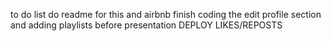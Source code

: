 to do list
do readme for this and airbnb
finish coding the edit profile section and adding playlists before presentation
DEPLOY LIKES/REPOSTS
